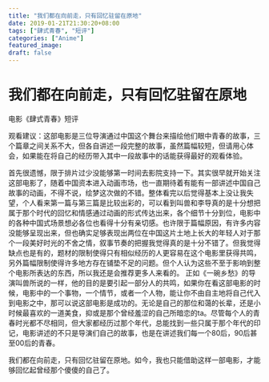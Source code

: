 ```yaml
---
title: "我们都在向前走，只有回忆驻留在原地"
date: 2019-01-21T21:30:20+08:00
tags: ["肆式青春", "短评"]
categories: ["Anime"]
featured_image:
draft: false
---
```


# 我们都在向前走，只有回忆驻留在原地

电影《肆式青春》短评

观看建议：这部电影是三位导演通过中国这个舞台来描绘他们眼中青春的故事，三个篇章之间关系不大，但各自讲述一段完整的故事，虽然篇幅较短，但请用心体会，如果能在将自己的经历带入其中一段故事中的话能获得最好的观看体验。

首先很遗憾，限于排片过少没能够第一时间去影院支持一下。其实很早就开始关注这部电影了，随着中国资本进入动画市场，也一直期待着有能有一部讲述中国自己故事的动画，不得不说，绘梦这次做的不错。整体看完以后觉得基本上没让我失望，个人看来第一篇与第三篇是比较出彩的，可以看到叫兽和李导真的是十分想把属于那个时代的回忆和情感通过动画的形式传达出来，各个细节十分到位，电影中的各种中国式场景想必各位也看得十分有亲切感。也许限于篇幅原因，有许多内容没能够呈现出来，但也确实足够表现出两位在中国这片土地上长大的年轻人对于那个一段美好时光的不舍之情，叙事节奏的把握我觉得真的是十分不错了。但我觉得缺点也是有的，题材的限制使得只有相似经历的人更容易在这个电影里获得共鸣，另外篇幅限制使得许多地方存在铺垫不足的问题。但个人认为这些不至于影响到整个电影所表达的东西，所以我还是会推荐更多人来看的。 正如《一碗乡愁》的导演叫兽所说的一样，他的目的是要引起一部分人的共鸣，如果你在看这部电影的时候，电影中的一个事物，一个情节，或者一个人物，能让你不由自主地将自己代入到电影之中，那可以说这部电影是成功的。无论是自己的那位和蔼的长辈，还是小时候最喜欢的一道美食，抑或是那个曾经羞涩的自己所暗恋的ta。尽管每个人的青春时光都不尽相同，但大家都经历过那个年代，总能找到一些只属于那个年代的印记，电影讲述的不只是导演们自己的故事，也是在讲述我们每一个80后，90后甚至00后的青春。

我们都在向前走，只有回忆驻留在原地。如今，我也只能借助这样一部电影，才能够回忆起曾经那个傻傻的自己了。